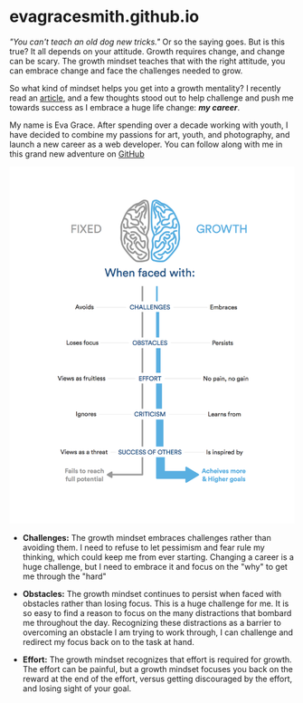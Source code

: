 # evagracesmith.github.io

_"You can't teach an old dog new tricks."_
Or so the saying goes.
But is this true? 
It all depends on your attitude. 
Growth requires change, and change can be scary. 
The growth mindset teaches that with the right attitude, you can embrace change and face the challenges needed to grow. 

So what kind of mindset helps you get into a growth mentality? 
I recently read an [article](https://www.atlassian.com/blog/inside-atlassian/growth-mindsetand), and a few thoughts stood out to help challenge and push me towards success as I embrace a huge life change: ***my career***. 

My name is Eva Grace. After spending over a decade working with youth, I have decided to combine my passions for art, youth, and photography, and launch a new career as a web developer. You can follow along with me in this grand new adventure on [GitHub](https://github.com/EvaGraceSmith)

![Growth Mindset Chart](/NewGrowthMindset2.png)

* **Challenges:**
The growth mindset embraces challenges rather than avoiding them. I need to refuse to let pessimism and fear rule my thinking, which could keep me from ever starting. Changing a career is a huge challenge, but I need to embrace it and focus on the "why" to get me through the "hard"

* **Obstacles:**
The growth mindset continues to persist when faced with obstacles rather than losing focus. This is a huge challenge for me. It is so easy to find a reason to focus on the many distractions that bombard me throughout the day. Recognizing these distractions as a barrier to overcoming an obstacle I am trying to work through, I can challenge and redirect my focus back on to the task at hand. 

* **Effort:**
The growth mindset recognizes that effort is required for growth. The effort can be painful, but a growth mindset focuses you back on the reward at the end of the effort, versus getting discouraged by the effort, and losing sight of your goal. 

